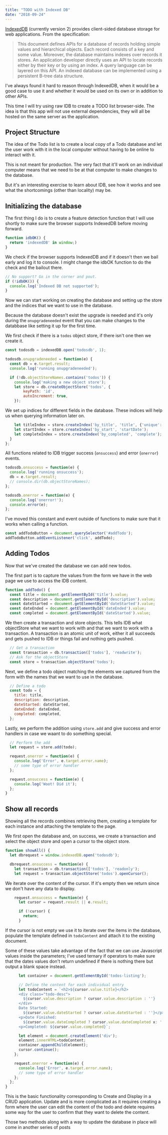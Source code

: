 ```yaml
---
title: "TODO with Indexed DB"
date: "2018-09-24"
---
```


[IndexedDB](https://www.w3.org/TR/IndexedDB-2/) (currently version 2) provides client-sided database storage for web applications. From the specification:

> This document defines APIs for a database of records holding simple values and hierarchical objects. Each record consists of a key and some value. Moreover, the database maintains indexes over records it stores. An application developer directly uses an API to locate records either by their key or by using an index. A query language can be layered on this API. An indexed database can be implemented using a persistent B-tree data structure.

I've always found it hard to reason through IndexedDB, when it would be a good case to use it and whether it would be used on its own or in addition to other APIs.

This time I will try using raw IDB to create a TODO list browser-side. The idea is that this app will not use external dependencies, they will all be hosted on the same server as the application.

## Project Structure

The idea of the Todo list is to create a local copy of a Todo database and let the user work with it in the local computer without having to be online to interact with it.

This is not meant for production. The very fact that it'll work on an individual computer means that we need to be at that computer to make changes to the database.

But it's an interesting exercise to learn about IDB, see how it works and see what the shortcomings (other than locality) may be.

## Initializing the database

The first thing I do is to create a feature detection function that I will use shortly to make sure the browser supports IndexedDB before moving forward.

```javascript
function idbOK() {
  return 'indexedDB' in window;)
}
```

We check if the browser supports IndexedDB and if it doesn't then we bail early and log it to console. I might change the idbOK function to do the check and the bailout there.

```javascript
// No support? Go in the corner and pout.
if (!idbOK()) {
  console.log('Indexed DB not supported');
}
```

Now we can start working on creating the database and setting up the store and the indices that we want to use in the database.

Because the database doesn't exist the upgrade is needed and it's only during the `onupgradeneeded` event that you can make changes to the databbase like setting it up for the first time.

We first check if there is a `todos` object store, if there isn't one then we create it.

```javascript
const todosdb = indexedDB.open('todosdb', 1);

todosdb.onupgradeneeded = function(e) {
  const db = e.target.result;
  console.log('running onupgradeneeded');

  if (!db.objectStoreNames.contains('todos')) {
    console.log('making a new object store');
    let store = db.createObjectStore('todos', {
        keyPath: 'id',
        autoIncrement: true,
    });
```

We set up indices for different fields in the database. These indices will help us when querying information later on.

```javascript
    let titleIndex = store.createIndex('by_title', 'title', {'unique': false});
    let startIndex = store.createIndex('by_start', 'startDate');
    let completeIndex = store.createIndex('by_completed', 'complete');
  }
};
```

All functions related to IDB trigger success (`onsuccess`) and error (`onerror`) events.

```javascript
todosdb.onsuccess = function(e) {
  console.log('running onsuccess');
  db = e.target.result;
  // console.dir(db.objectStoreNames);
};

todosdb.onerror = function(e) {
  console.log('onerror!');
  console.error(e);
};
```

I've moved this constant and event outside of functions to make sure that it works when calling a function.

```javascript
const addTodoButton = document.querySelector('#addTodo');
addTodoButton.addEventListener('click', addTodo);
```

## Adding Todos

Now that we've created the database we can add new todos.

The first part is to capture the values from the form we have in the web page we use to access the IDB content.

```javascript
function addTodo() {
  const title = document.getElementById('title').value;
  const description = document.getElementById('description').value;
  const dateStarted = document.getElementById('dateStarted').value;
  const dateEnded = document.getElementById('dateEnded').value;
  const completed = document.getElementById('dateStarted').value;
```

We then create a transaction and store objects. This tells IDB what objectStore what we want to work with and that we want to work with a transaction. A transaction is an atomic unit of work, either it all succeeds and gets pushed to IDB or things fail and nothing gets pushed.

```javascript
  // Get a transaction
  const transaction = db.transaction(['todos'], 'readwrite');
  // Ask for the objectStore
  const store = transaction.objectStore('todos');
```

Next, we define a todo object matching the elements we captured from the form with the names that we want to use in the database.

```javascript
  // Define a todo
  const todo = {
    title: title,
    description: description,
    dateStarted: dateStarted,
    dateEnded: dateEnded,
    completed: completed,
  };
```

Lastly, we perform the addition using `store.add` and give success and error handlers in case we waant to do something special.

```javascript
  // Perform the add
  let request = store.add(todo);

  request.onerror = function(e) {
    console.log('Error', e.target.error.name);
    // some type of error handler
  };

  request.onsuccess = function(e) {
    console.log('Woot! Did it');
  };
}
```

## Show all records

Showing all the records combines retrieving them, creating a template for each instance and attaching the template to the page.

We first open the database and, on success, we create a transaction and select the object store and open a cursor to the object store.

```javascript
function showAll() {
  let dbrequest = window.indexedDB.open('todosdb');

  dbrequest.onsuccess = function(e) {
    let transaction = db.transaction(['todos'], 'readonly');
    let request = transaction.objectStore('todos').openCursor();
```

We iterate over the content of the cursor. If it's empty then we return since we don't have any data to display.

```javascript
    request.onsuccess = function(e) {
      let cursor = request.result || e.result;

      if (!cursor) {
        return;
      }
```

If the cursor is not empty we use it to iterate over the items in the database, populate the template defined in `todoContent` and attach it to the existing document.

Some of these values take advantage of the fact that we can use Javascript values inside the parameters; I've used ternary if operators to make sure that the dates values don't return undefined if there is nothing there but output a blank space instead.

```javascript
      let container = document.getElementById('todos-listing');

      // Define the content for each individual entry
      let todoContent = `<h2>${cursor.value.title}</h2>
      <div class="todo-desc">
        ${cursor.value.description ? cursor.value.description : ''}
      </div>
      Date Started:
        ${cursor.value.dateStarted ? cursor.value.dateStarted : ''}</p>
      <p>Date Finished:
        ${cursor.value.dateCompleted ? cursor.value.dateCompleted x: ''}</p>
      <p>Completed: ${cursor.value.completed}`;

      let element = document.createElement('div');
      element.innerHTML=todoContent;
      container.appendChild(element);
      cursor.continue();
    };

    request.onerror = function(e) {
      console.log('Error', e.target.error.name);
      // some type of error handler
    };
  };
}
```

This is the basic functionality corresponding to Create and Display in a CRUD application. Update and is more complicated as it requires creating a form where the user can edit the content of the todo and delete requires some way for the user to confirm that they want to delete the content.

Those two methods along with a way to update the database in place will come in another series of posts
